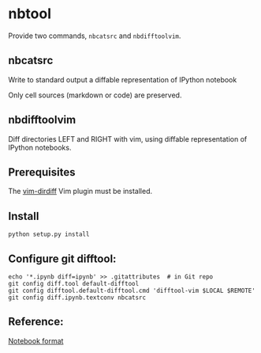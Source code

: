 # nbtool

Provide two commands, `nbcatsrc` and `nbdifftoolvim`.

## nbcatsrc

Write to standard output a diffable representation of IPython notebook

Only cell sources (markdown or code) are preserved.

## nbdifftoolvim

Diff directories LEFT and RIGHT with vim, using diffable representation of
IPython notebooks.

## Prerequisites

The [vim-dirdiff](https://github.com/will133/vim-dirdiff) Vim plugin must be installed.

## Install

    python setup.py install

## Configure git difftool:

    echo '*.ipynb diff=ipynb' >> .gitattributes  # in Git repo
    git config diff.tool default-difftool
    git config difftool.default-difftool.cmd 'difftool-vim $LOCAL $REMOTE'
    git config diff.ipynb.textconv nbcatsrc

## Reference:

[Notebook format](http://ipython.org/ipython-doc/dev/notebook/nbformat.html)
